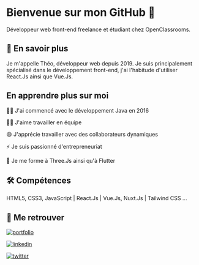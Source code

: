 
# Bienvenue sur mon GitHub 👋

Développeur web front-end freelance et étudiant chez OpenClassrooms.
## 🚀 En savoir plus
Je m'appelle Théo, développeur web depuis 2019.
Je suis principalement spécialisé dans le développement front-end, j'ai l'habitude d'utiliser React.Js ainsi que Vue.Js.
## En apprendre plus sur moi
👩‍💻 J'ai commencé avec le développement Java en 2016

👯‍♀️ J'aime travailler en équipe

😄 J'apprécie travailler avec des collaborateurs dynamiques

⚡️ Je suis passionné d'entrepreneuriat

🧠 Je me forme à Three.Js ainsi qu'à Flutter

## 🛠 Compétences
HTML5, CSS3, JavaScript | React.Js | Vue.Js, Nuxt.Js | Tailwind CSS ...

## 🔗 Me retrouver
[![portfolio](https://img.shields.io/badge/mon_portfolio-000?style=for-the-badge&logo=ko-fi&logoColor=white)](https://pr0ph.com/)

[![linkedin](https://img.shields.io/badge/linkedin-0A66C2?style=for-the-badge&logo=linkedin&logoColor=white)](https://www.linkedin.com/in/theo-lemoine/)

[![twitter](https://img.shields.io/badge/twitter-1DA1F2?style=for-the-badge&logo=twitter&logoColor=white)](https://twitter.com/ProphDigital/)

